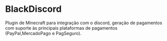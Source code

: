# BlackDiscord
Plugin de Minecraft para integração com o discord, geração de pagamentos com suporte às principais plataformas de pagamentos (PayPal,MercadoPago e PagSeguro).
